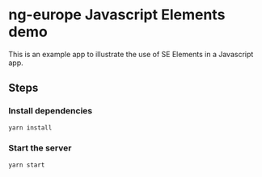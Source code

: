 # ng-europe Javascript Elements demo

This is an example app to illustrate the use of SE Elements in a Javascript app. 

## Steps

### Install dependencies

```sh
yarn install
```

### Start the server

```sh
yarn start
```
